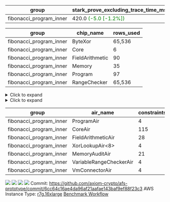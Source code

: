 | group | stark_prove_excluding_trace_time_ms | total_cells_used | trace_gen_time_ms |
| --- | --- | --- | --- |
| fibonacci_program_inner | 420.0 <span style="color: green">(-5.0 [-1.2%])</span> | 134,996 | 0.0 |

| group | chip_name | rows_used |
| --- | --- | --- |
| fibonacci_program_inner | ByteXor | 65,536 |
| fibonacci_program_inner | Core | 6 |
| fibonacci_program_inner | FieldArithmetic | 90 |
| fibonacci_program_inner | Memory | 35 |
| fibonacci_program_inner | Program | 97 |
| fibonacci_program_inner | RangeChecker | 65,536 |

<details>
<summary>Click to expand</summary>

| group | dsl_ir | opcode | frequency |
| --- | --- | --- | --- |
| fibonacci_program_inner |  | JAL | 1 |
| fibonacci_program_inner |  | STOREW | 2 |
| fibonacci_program_inner | AddF | ADD | 30 |
| fibonacci_program_inner | AddFI | ADD | 60 |
| fibonacci_program_inner | Halt | TERMINATE | 1 |
| fibonacci_program_inner | ImmF | STOREW | 2 |

</details>

<details>
<summary>Click to expand</summary>

| group | air_name | dsl_ir | opcode | cells_used |
| --- | --- | --- | --- | --- |
| fibonacci_program_inner | Audit |  | JAL | 19 |
| fibonacci_program_inner | CoreAir |  | JAL | 62 |
| fibonacci_program_inner | Audit |  | STOREW | 38 |
| fibonacci_program_inner | CoreAir |  | STOREW | 124 |
| fibonacci_program_inner | FieldArithmeticAir | AddF | ADD | 930 |
| fibonacci_program_inner | Audit | AddFI | ADD | 570 |
| fibonacci_program_inner | FieldArithmeticAir | AddFI | ADD | 1,860 |
| fibonacci_program_inner | CoreAir | Halt | TERMINATE | 62 |
| fibonacci_program_inner | Audit | ImmF | STOREW | 38 |
| fibonacci_program_inner | CoreAir | ImmF | STOREW | 124 |

</details>

| group | air_name | constraints | interactions | quotient_deg |
| --- | --- | --- | --- | --- |
| fibonacci_program_inner | ProgramAir<BabyBear> | 4 | 1 | 1 |
| fibonacci_program_inner | CoreAir | 115 | 19 | 2 |
| fibonacci_program_inner | FieldArithmeticAir | 28 | 15 | 2 |
| fibonacci_program_inner | XorLookupAir<8> | 4 | 1 | 1 |
| fibonacci_program_inner | MemoryAuditAir | 21 | 6 | 2 |
| fibonacci_program_inner | VariableRangeCheckerAir | 4 | 1 | 1 |
| fibonacci_program_inner | VmConnectorAir | 4 | 2 | 2 |



[![](https://axiom-public-data-staging-us-east-1.s3.us-east-1.amazonaws.com/benchmark/github/flamegraphs/6cc64c16ae4da96af21aafae143baf9ef88f23c3/tiny_e2e.dsl_ir.opcode.air_name.cells_used.reverse.svg)](https://axiom-public-data-staging-us-east-1.s3.us-east-1.amazonaws.com/benchmark/github/flamegraphs/6cc64c16ae4da96af21aafae143baf9ef88f23c3/tiny_e2e.dsl_ir.opcode.air_name.cells_used.reverse.svg)
[![](https://axiom-public-data-staging-us-east-1.s3.us-east-1.amazonaws.com/benchmark/github/flamegraphs/6cc64c16ae4da96af21aafae143baf9ef88f23c3/tiny_e2e.dsl_ir.opcode.air_name.cells_used.svg)](https://axiom-public-data-staging-us-east-1.s3.us-east-1.amazonaws.com/benchmark/github/flamegraphs/6cc64c16ae4da96af21aafae143baf9ef88f23c3/tiny_e2e.dsl_ir.opcode.air_name.cells_used.svg)
[![](https://axiom-public-data-staging-us-east-1.s3.us-east-1.amazonaws.com/benchmark/github/flamegraphs/6cc64c16ae4da96af21aafae143baf9ef88f23c3/tiny_e2e.dsl_ir.opcode.frequency.reverse.svg)](https://axiom-public-data-staging-us-east-1.s3.us-east-1.amazonaws.com/benchmark/github/flamegraphs/6cc64c16ae4da96af21aafae143baf9ef88f23c3/tiny_e2e.dsl_ir.opcode.frequency.reverse.svg)
[![](https://axiom-public-data-staging-us-east-1.s3.us-east-1.amazonaws.com/benchmark/github/flamegraphs/6cc64c16ae4da96af21aafae143baf9ef88f23c3/tiny_e2e.dsl_ir.opcode.frequency.svg)](https://axiom-public-data-staging-us-east-1.s3.us-east-1.amazonaws.com/benchmark/github/flamegraphs/6cc64c16ae4da96af21aafae143baf9ef88f23c3/tiny_e2e.dsl_ir.opcode.frequency.svg)
Commit: https://github.com/axiom-crypto/afs-prototype/commit/6cc64c16ae4da96af21aafae143baf9ef88f23c3
AWS Instance Type: [r7g.16xlarge](https://instances.vantage.sh/aws/ec2/r7g.16xlarge)
[Benchmark Workflow](https://github.com/axiom-crypto/afs-prototype/actions/runs/11264007776)
